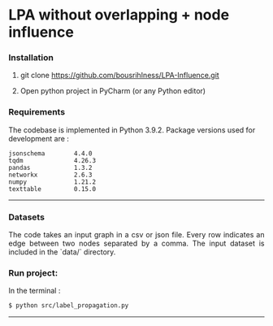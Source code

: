 LPA without  overlapping  + node influence
====================================
### Installation 
1. git clone https://github.com/bousrihIness/LPA-Influence.git

2. Open python project in PyCharm (or any Python editor)

### Requirements
The codebase is implemented in Python 3.9.2. Package versions used for development are :
```
jsonschema        4.4.0
tqdm              4.26.3
pandas            1.3.2
networkx          2.6.3
numpy             1.21.2
texttable         0.15.0
```

--------------------------------------------------------------------------------

### Datasets
<p align="justify">
The code takes an input graph in a csv or json file. Every row indicates an edge between two nodes separated by a comma. The input dataset is included in the  `data/` directory.</p>


### Run project:
In the terminal : 
```sh
$ python src/label_propagation.py
```




--------------------------------------------------------------------------------
